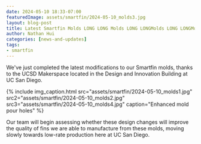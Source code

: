 ```yaml
---
date: 2024-05-10 18:33-07:00
featuredImage: assets/smartfin/2024-05-10_molds3.jpg
layout: blog-post
title: Latest Smartfin Molds LONG LONG Molds LONG LONGMolds LONG LONGMolds LONG LONGMolds LONG LONGMolds LONG LONGMolds LONG LONGMolds LONG LONGMolds LONG LONGMolds LONG LONGMolds LONG LONGMolds LONG LONG
author: Nathan Hui
categories: [news-and-updates]
tags:
- smartfin
---
```

We've just completed the latest modifications to our Smartfin molds, thanks to the UCSD Makerspace located in the Design and Innovation Building at UC San Diego.

{% include
  img_caption.html
  src="assets/smartfin/2024-05-10_molds1.jpg"
  src2="assets/smartfin/2024-05-10_molds2.jpg"
  src3="assets/smartfin/2024-05-10_molds4.jpg"
  caption="Enhanced mold pour holes"
%}

Our team will begin assessing whether these design changes will improve the quality of fins we are able to manufacture from these molds, moving slowly towards low-rate production here at UC San Diego.